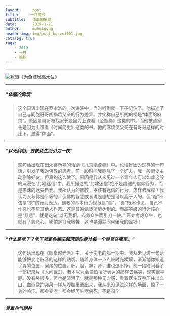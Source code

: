 ```yaml
---
layout:     post
title:     一月摘抄
subtitle:   体面的麻烦
date:       2019-1-21
author:     muheigong
header-img: img/post-bg-zc1901.jpg
catalog: true
tags:
    - 2019
    - 一月
    - 摘抄
---
```



------------

![张洹《为鱼塘增高水位》](https://s2.ax1x.com/2019/01/21/kimQKI.jpg "张洹《为鱼塘增高水位》")

------------


##### “体面的麻烦”
> 这个词语出现在罗永浩的一次讲演中，当时听到就一下子记住了。他描述了自己与同胞哥哥闯祸后父亲的行为差异。并笑称自己所闯的祸是“体面的麻烦”。原因是哥哥被找家长是因为上课看《金瓶梅》这类的书。而他被请家长是因为上课看《时间简史》这类的书。他的麻烦使父亲在有哥哥这样的对比下，显得“体面”。


------------

##### “以无我相，去救众生而引刀一快”
> 这句话出现在田沁鑫所导的话剧《北京法源寺》中。也恰好因为这样的一句话，引发了我对佛教的思考。前一段时间我删除了一个好友，我一般很少主动删除好友，但真的这么做了。原因是我从未见过一个青年人可以如此这般的沉浸在“封建迷信”中。我所描述的“封建迷信”绝不是虔诚的信仰行为，而是愚昧的迷失自我。我所认为的佛教，不该有迷信的行为。怎样去解释？我认为人与佛是平等的，但佛的智慧或者说是思想是可以高于人的。但“跪”不该是“求”的行为表达。佛教的基本行为规范是“善”，“善”既不作恶，自己不作恶也不帮其他人作恶。这是普遍信徒所能达到的。而高等级的行为核心是“慈悲”，就是这句“以无我相，去救众生而引刀一快。”  开始考虑众生，也就有了慈悲心。哪怕是自我牺牲。这也是谭嗣同带给我的震撼！


------------

##### “什么是老了？老了就是你越来越清楚你身体每一个器官在哪里。”
> 这句话出现在《圆桌时光派》中，关于变老的那一期中。我从未见过一句话能够把变老形容的这样的贴切。随着身体一点点被时光蹂躏，渐渐地你知道了胃的位置，阑尾的位置，肝，胆，脾，肾，谁也逃不掉。前一段时间看了一部纪录片《人间世2》，我本以为会像热搜所表达的那样去痛哭，现实很平静。没有哭很多，但也是流泪了。就是那种无力感，看着医生双手压住出血口，血液像趵突泉一样从腹腔里涌出来，我从来没见过这样的场面，惊了一身的冷汗。都会变老，都会经历生老病死，不是吗？



------------

##### 冒着热气期待



